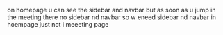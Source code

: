 on homepage u can see the sidebar and navbar but as soon as u jump in the meeting there no sidebar nd navbar 
so w eneed sidebar nd navbar in hoempage just  not i meeeting page